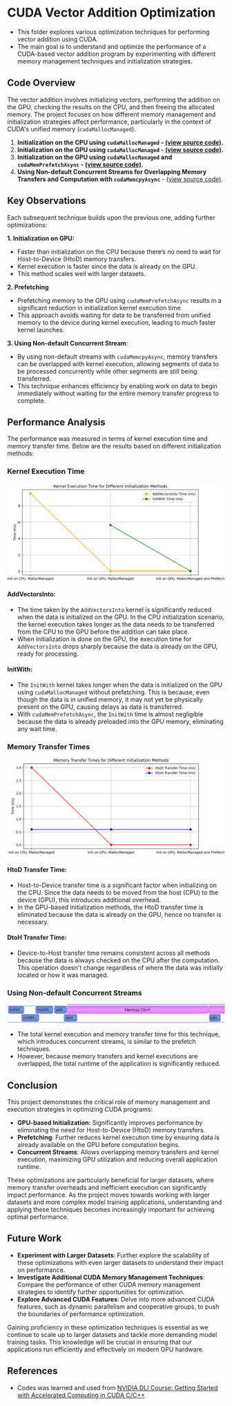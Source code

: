 # CUDA Vector Addition Optimization

- This folder explores various optimization techniques for performing vector addition using CUDA.  
- The main goal is to understand and optimize the performance of a CUDA-based vector addition program by experimenting with different memory management techniques and initialization strategies. 

## Code Overview

The vector addition involves initializing vectors, performing the addition on the GPU, checking the results on the CPU, and then freeing the allocated memory. The project focuses on how different memory management and initialization strategies affect performance, particularly in the context of CUDA's unified memory (`cudaMallocManaged`).

1. **Initialization on the CPU using `cudaMallocManaged` - [(view source code)](./vector_add_UM.cu).**
2. **Initialization on the GPU using `cudaMallocManaged` - [(view source code)](./vector_add_init_kernel.cu).**
3. **Initialization on the GPU using `cudaMallocManaged` and `cudaMemPrefetchAsync` - [(view source code)](./vector_add_init_kernel_prefetch.cu).**
4. **Using Non-default Concurrent Streams for Overlapping Memory Transfers and Computation with `cudaMemcpyAsync`** - [(view source code)](./overlap_xfer.cu).

## Key Observations

Each subsequent technique builds upon the previous one, adding further optimizations:

**1. Initialization on GPU:** 
  - Faster than initialization on the CPU because there’s no need to wait for Host-to-Device (HtoD) memory transfers.
  - Kernel execution is faster since the data is already on the GPU.
  - This method scales well with larger datasets.

**2. Prefetching**
  - Prefetching memory to the GPU using `cudaMemPrefetchAsync` results in a significant reduction in initialization kernel execution time.
  - This approach avoids waiting for data to be transferred from unified memory to the device during kernel execution, leading to much faster kernel launches.
 
**3. Using Non-default Concurrent Stream**:
  - By using non-default streams with `cudaMemcpyAsync`, memory transfers can be overlapped with kernel execution, allowing segments of data to be processed concurrently while other segments are still being transferred.
  - This technique enhances efficiency by enabling work on data to begin immediately without waiting for the entire memory transfer progress to complete.

## Performance Analysis

The performance was measured in terms of kernel execution time and memory transfer time. Below are the results based on different initialization methods:

### Kernel Execution Time

![Kernel Execution Time](./images/kernel_execution_time_comparison.png)

#### AddVectorsInto: 
  - The time taken by the `AddVectorsInto` kernel is significantly reduced when the data is initialized on the GPU. In the CPU initialization scenario, the kernel execution takes longer as the data needs to be transferred from the CPU to the GPU before the addition can take place.
  - When initialization is done on the GPU, the execution time for `AddVectorsInto` drops sharply because the data is already on the GPU, ready for processing.

#### InitWith:
  - The `InitWith` kernel takes longer when the data is initialized on the GPU using `cudaMallocManaged` without prefetching. This is because, even though the data is in unified memory, it may not yet be physically present on the GPU, causing delays as data is transferred.
  - With `cudaMemPrefetchAsync`, the `InitWith` time is almost negligible because the data is already preloaded into the GPU memory, eliminating any wait time.

### Memory Transfer Times

![Memory Transfer Times](./images/memory_transfer_time_comparison.png)

#### HtoD Transfer Time:
  - Host-to-Device transfer time is a significant factor when initializing on the CPU. Since the data needs to be moved from the host (CPU) to the device (GPU), this introduces additional overhead.
  - In the GPU-based initialization methods, the HtoD transfer time is eliminated because the data is already on the GPU, hence no transfer is necessary.

#### DtoH Transfer Time:
  - Device-to-Host transfer time remains consistent across all methods because the data is always checked on the CPU after the computation. This operation doesn't change regardless of where the data was initially located or how it was managed.

### Using Non-default Concurrent Streams
![Concurrent Streams](./images/concurrent_streams_profile.png)
- The total kernel execution and memory transfer time for this technique, which introduces concurrent streams, is similar to the prefetch techniques.
- However, because memory transfers and kernel executions are overlapped, the total runtime of the application is significantly reduced. 

## Conclusion

This project demonstrates the critical role of memory management and execution strategies in optimizing CUDA programs:

- **GPU-based Initialization**: Significantly improves performance by eliminating the need for Host-to-Device (HtoD) memory transfers.
- **Prefetching**: Further reduces kernel execution time by ensuring data is already available on the GPU before computation begins.
- **Concurrent Streams**: Allows overlapping memory transfers and kernel execution, maximizing GPU utilization and reducing overall application runtime.

These optimizations are particularly beneficial for larger datasets, where memory transfer overheads and inefficient execution can significantly impact performance. As the project moves towards working with larger datasets and more complex model training applications, understanding and applying these techniques becomes increasingly important for achieving optimal performance.

## Future Work

- **Experiment with Larger Datasets**: Further explore the scalability of these optimizations with even larger datasets to understand their impact on performance.
- **Investigate Additional CUDA Memory Management Techniques**: Compare the performance of other CUDA memory management strategies to identify further opportunities for optimization.
- **Explore Advanced CUDA Features**: Delve into more advanced CUDA features, such as dynamic parallelism and cooperative groups, to push the boundaries of performance optimization.

Gaining proficiency in these optimization techniques is essential as we continue to scale up to larger datasets and tackle more demanding model training tasks. This knowledge will be crucial in ensuring that our applications run efficiently and effectively on modern GPU hardware.

## References
- Codes was learned and used from [NVIDIA DLI Course: Getting Started with Accelerated Computing in CUDA C/C++](https://learn.nvidia.com/courses/course-detail?course_id=course-v1:DLI+S-AC-04+V1)

